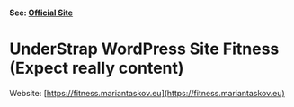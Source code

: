 

#### See: [Official Site](https://fitness.mariantaskov.eu) 

# UnderStrap WordPress Site Fitness (Expect really content)

Website: [https://fitness.mariantaskov.eu](https://fitness.mariantaskov.eu)

